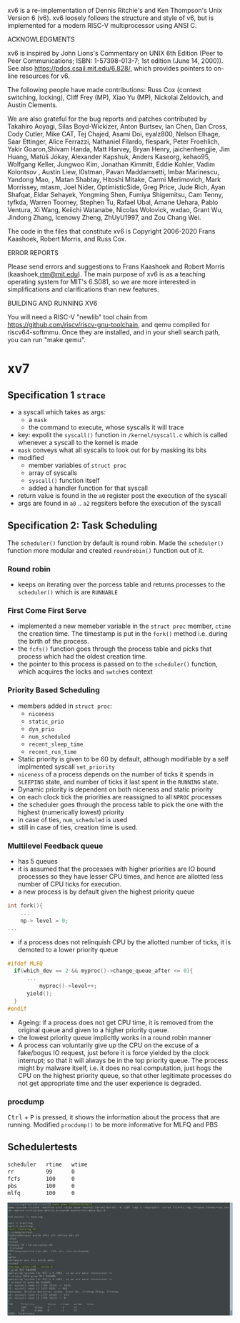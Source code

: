 xv6 is a re-implementation of Dennis Ritchie's and Ken Thompson's Unix
Version 6 (v6).  xv6 loosely follows the structure and style of v6,
but is implemented for a modern RISC-V multiprocessor using ANSI C.

ACKNOWLEDGMENTS

xv6 is inspired by John Lions's Commentary on UNIX 6th Edition (Peer
to Peer Communications; ISBN: 1-57398-013-7; 1st edition (June 14,
2000)). See also https://pdos.csail.mit.edu/6.828/, which
provides pointers to on-line resources for v6.

The following people have made contributions: Russ Cox (context switching,
locking), Cliff Frey (MP), Xiao Yu (MP), Nickolai Zeldovich, and Austin
Clements.

We are also grateful for the bug reports and patches contributed by
Takahiro Aoyagi, Silas Boyd-Wickizer, Anton Burtsev, Ian Chen, Dan
Cross, Cody Cutler, Mike CAT, Tej Chajed, Asami Doi, eyalz800, Nelson
Elhage, Saar Ettinger, Alice Ferrazzi, Nathaniel Filardo, flespark,
Peter Froehlich, Yakir Goaron,Shivam Handa, Matt Harvey, Bryan Henry,
jaichenhengjie, Jim Huang, Matúš Jókay, Alexander Kapshuk, Anders
Kaseorg, kehao95, Wolfgang Keller, Jungwoo Kim, Jonathan Kimmitt,
Eddie Kohler, Vadim Kolontsov , Austin Liew, l0stman, Pavan
Maddamsetti, Imbar Marinescu, Yandong Mao, , Matan Shabtay, Hitoshi
Mitake, Carmi Merimovich, Mark Morrissey, mtasm, Joel Nider,
OptimisticSide, Greg Price, Jude Rich, Ayan Shafqat, Eldar Sehayek,
Yongming Shen, Fumiya Shigemitsu, Cam Tenny, tyfkda, Warren Toomey,
Stephen Tu, Rafael Ubal, Amane Uehara, Pablo Ventura, Xi Wang, Keiichi
Watanabe, Nicolas Wolovick, wxdao, Grant Wu, Jindong Zhang, Icenowy
Zheng, ZhUyU1997, and Zou Chang Wei.

The code in the files that constitute xv6 is
Copyright 2006-2020 Frans Kaashoek, Robert Morris, and Russ Cox.

ERROR REPORTS

Please send errors and suggestions to Frans Kaashoek and Robert Morris
(kaashoek,rtm@mit.edu). The main purpose of xv6 is as a teaching
operating system for MIT's 6.S081, so we are more interested in
simplifications and clarifications than new features.

BUILDING AND RUNNING XV6

You will need a RISC-V "newlib" tool chain from
https://github.com/riscv/riscv-gnu-toolchain, and qemu compiled for
riscv64-softmmu. Once they are installed, and in your shell
search path, you can run "make qemu".

# xv7

## Specification 1 `strace`
- a syscall which takes as args:
    - a `mask`
    - the command to execute, whose syscalls it will trace
- key: expolit the `syscall()` function in `/kernel/syscall.c` which is called whenever a syscall to the kernel is made
- `mask` conveys what all syscalls to look out for by masking its bits
- modified
    - member variables of `struct proc`
    - array of syscalls
    - `syscall()` function itself
    - added a handler function for that syscall
- return value is found in the `a0` register post the execution of the syscall
- args are found in `a0` .. `a2` regsiters before the execution of the syscall

## Specification 2: Task Scheduling
The `scheduler()` function by default is round robin. Made the `scheduler()` function more modular and created `roundrobin()` function out of it.

### Round robin
- keeps on iterating over the porcess table and returns processes to the `scheduler()` which is are `RUNNABLE`

### First Come First Serve
- implemented a new memeber variable in the `struct proc` member, `ctime` the creation time. The timestamp is put in the `fork()` method i.e. during the birth of the process.
- the `fcfs()` function goes through the process table and picks that process which had the oldest creation time.
- the pointer to this process is passed on to the `scheduler()` function, which acquires the locks and `swtch`es context

### Priority Based Scheduling
- members added in `struct proc`:
    - `niceness`
    - `static_prio`
    - `dyn_prio`
    - `num_scheduled`
    - `recent_sleep_time`
    - `recent_run_time`
- Static priority is given to be 60 by default, although modifiable by a self implmented syscall `set_priority`
- `niceness` of a process depends on the number of ticks it spends in `SLEEPING` state, and number of ticks it last spent in the `RUNNING` state.
- Dynamic priority is dependent on both niceness and static priority
- on each clock tick the priorities are reassigned to all `NPROC` processes
- the scheduler goes through the process table to pick the one with the highest (numerically lowest) priority
- in case of ties, `num_scheduled` is used
- still in case of ties, creation time is used.

### Multilevel Feedback queue
- has 5 queues
- it is assumed that the processes with higher priorities are IO bound processes so they have lesser CPU times, and hence are allotted less number of CPU ticks for execution.
- a new process is by default given the highest priority queue
```c
int fork(){
    ...
    np-> level = 0;
...
```

- if a process does not relinquish CPU by the allotted number of ticks, it is demoted to a lower priority queue
```c
#ifdef MLFQ
  if(which_dev == 2 && myproc()->change_queue_after <= 0){
      ...
          myproc()->level++;
      yield();
  }
#endif
```

- Ageing: if a process does not get CPU time, it is removed from the original queue and given to a higher priority queue.
- the lowest priority queue implicitly works in a round robin manner
- A process can voluntarily give up the CPU on the excuse of a fake/bogus IO request, just before it is force yielded by the clock interrupt; so that it will always be in the top priority queue. The process might by malware itself, i.e. it does no real computation, just hogs the CPU on the highest priority queue, so that other legitimate processes do not get appropriate time and the user experience is degraded.

### procdump
<kbd>Ctrl</kbd> + <kbd>P</kbd> is pressed, it shows the information about the process that are running. Modified `procdump()` to be more informative for MLFQ and PBS

## Schedulertests
```
scheduler   rtime   wtime
rr          99      0
fcfs        100     0
pbs         100     0
mlfq        100     0
```
![](MLFQ_ss.png)
